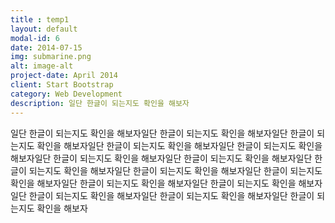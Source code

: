 ```yaml
---
title : temp1
layout: default
modal-id: 6
date: 2014-07-15
img: submarine.png
alt: image-alt
project-date: April 2014
client: Start Bootstrap
category: Web Development
description: 일단 한글이 되는지도 확인을 해보자
---
```

일단 한글이 되는지도 확인을 해보자일단 한글이 되는지도 확인을 해보자일단 한글이 되는지도 확인을 해보자일단 한글이 되는지도 확인을 해보자일단 한글이 되는지도 확인을 해보자일단 한글이 되는지도 확인을 해보자일단 한글이 되는지도 확인을 해보자일단 한글이 되는지도 확인을 해보자일단 한글이 되는지도 확인을 해보자일단 한글이 되는지도 확인을 해보자일단 한글이 되는지도 확인을 해보자일단 한글이 되는지도 확인을 해보자일단 한글이 되는지도 확인을 해보자일단 한글이 되는지도 확인을 해보자일단 한글이 되는지도 확인을 해보자
